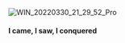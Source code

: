 ![WIN_20220330_21_29_52_Pro](https://user-images.githubusercontent.com/93282383/160964314-19ccaa1e-2a31-4a7c-9191-0e7fdb0d192b.jpg)
#### I came, I saw, I conquered
